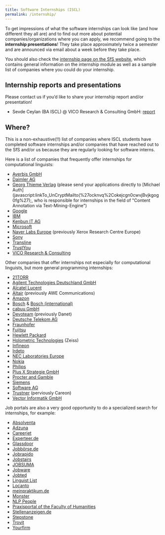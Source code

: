 ```yaml
---
title: Software Internships (ISCL)
permalink: /internship/
---
```


To get impressions of what the software internships can look like (and how different they all are) and to find out more about potential companies/organizations where you can apply, we recommend going to the **internship presentations**! They take place approximately twice a semester and are announced via email about a week before they take place.

You should also check the [internship page on the SfS website](https://uni-tuebingen.de/en/faculties/faculty-of-humanities/departments/modern-languages/department-of-linguistics/courses-of-study/courses-of-study-at-the-sfs/faq/is-an-internship-required/), which contains general information on the internship module as well as a sample list of companies where you could do your internship.

Internship reports and presentations
---
Please contact us if you’d like to share your internship report and/or presentation!

- Sevde Ceylan (BA ISCL) @ VICO Research & Consulting GmbH: [report](/files/internship/Internship_Report_Sevde_Ceylan_Feedback.pdf)

Where?
---
This is a non-exhaustive(!!) list of companies where ISCL students have completed software internships and/or companies that have reached out to the SfS and/or us because they are regularly looking for software interns.

Here is a list of companies that frequently offer internships for computational linguists:
- [Averbis GmbH](https://averbis.com/careers/)
- [Daimler AG](http://career.daimler.com/)
- [Georg Thieme Verlag](https://careers.thieme.com/stellenangebote.html) (please send your applications directly to [Michael Auth](javascript:linkTo_UnCryptMailto(%27ocknvq%2Cokejcgn0cwvjBvjkgog0fg%27);, who is responsible for internships in the field of "Content Annotation via Text-Mining-Engine")
- [Google](https://careers.google.com/)
- [IBM](https://www.ibm.com/de-de/employment/index.html)
- [Kenbun IT AG](https://www.kenbun.de/en/career/)
- [Microsoft](https://careers.microsoft.com/us/en)
- [Naver Labs Europe](https://europe.naverlabs.com/careers/) (previously Xerox Research Centre Europe)
- [Sony](https://www.sonyjobs.com/jobs.html)
- [Transline](https://www.transline.de/ueber-uns/stellenangebote-neu)
- [TrustYou](https://www.trustyou.com/careers)
- [VICO Research & Consulting](https://vico-research.com/wer-wir-sind/karriere-bei-vico/)

Other companies that offer internships not especially for computational linguists, but more general programming internships:
- [21TORR](https://www.21torr.com/career)
- [Agilent Technologies Deutschland GmbH](https://careers.agilent.com/locations/europe/germany/)
- [Alcatel Lucent](https://www.al-enterprise.com/en/company/about-us/careers)
- [Altair](https://www.altair.de/careers/) (previously AWE Communications)
- [Amazon](https://www.amazon.jobs/)
- [Bosch](https://www.bosch.de/karriere/jobs/) & [Bosch (international)](https://www.bosch.com/careers/)
- [cabuu GmbH](https://www.cabuu.app/)
- [Devoteam](https://de.devoteam.com/karriere/) (previously Danet)
- [Deutsche Telekom AG](https://www.telekom.com/de/karriere/studenten/praktikum)
- [Fraunhofer](https://recruiting.fraunhofer.de/Jobs/1)
- [Fujitsu](https://fujitsu.referrals.selectminds.com/default1333/location/germany-opportunities-at-fujitsu-9)
- [Hewlett Packard](https://jobs.hp.com/)
- [Holometric Technologies](https://www.zeiss.de/messtechnik/ueber-uns/fertigungsstandorte.html) (Zeiss)
- [Infineon](https://www.infineon.com/cms/en/careers/students-and-pupils/?redirId=31692)
- [Irdeto](https://career4.successfactors.com/career?company=irdeto)
- [NEC Laboratories Europe](https://www.neclab.eu/careers/intern-program)
- [Nokia](https://www.nokia.com/about-us/careers/student-and-graduate-opportunities/)
- [Philips](https://www.careers.philips.com/student/de/de/c/internships-student-jobs-apprenticeship-jobs)
- [Plus X Strategie GmbH](https://gruene-wahlkaempfe-plusx.de/team/)
- [Procter and Gamble](https://www.pgcareers.com/search-jobs?acm=ALL&alrpm=ALL&ascf=[%7B%22key%22:%22job_level%22,%22value%22:%22Internships%22%7D])
- [Siemens](https://jobs.siemens.com/jobs)
- [Software AG](https://jobs.softwareag.com/)
- [Trustner](https://trustner.com/karriere/) (perviously Careon)
- [Vector Informatik GmbH](https://jobs.vector.com/hr_index_en.html)

Job portals are also a very good opportunity to do a specialized search for internships, for example:
- [Absolventa](https://www.absolventa.de/stellenangebote)
- [Adzuna](https://www.adzuna.de/search?adv=1&qwd=Praktikum%20Software&w=T%C3%BCbingen,%20T%C3%BCbingen%20%28Kreis%29&d=50)
- [Careerjet](https://www.careerjet.de/)
- [Experteer.de](https://www.experteer.de/jobs-t%C3%BCbingen-informationstechnologie-cid9801ind7800)
- [Glassdoor](https://www.glassdoor.de/index.htm)
- [Jobbörse.de](https://www.jobbörse-stellenangebote.de/praktikumspl%C3%A4tze-in-t%C3%BCbingen/)
- [Jobrapido](https://de.jobrapido.com/?w=praktikum+software&l=t%C3%BCbingen&r=60)
- [Jobstairs](https://www.jobstairs.de/)
- [JOBSUMA](https://www.jobsuma.de/praktikum/tuebingen)
- [Jobware](https://www.jobware.de/)
- [Jobted](https://de.jobted.com/)
- [Linguist List](https://linguistlist.org/career/search/)
- [Locanto](https://tuebingen.locanto.de/q/?query=software&dist=30)
- [meinpraktikum.de](https://www.meinpraktikum.de/)
- [Monster](https://www.monster.de/)
- [NLP People](https://nlppeople.com/)
- [Praxisportal of the Faculty of Humanities](https://www.praxisportal.uni-tuebingen.de/signin)
- [Stellenanzeigen.de](https://www.stellenanzeigen.de/stellenangebote/tuebingen/it/)
- [Stepstone](https://www.stepstone.de/)
- [Trovit](https://de.trovit.com/jobs/)
- [Yourfirm](https://www.yourfirm.de/)
